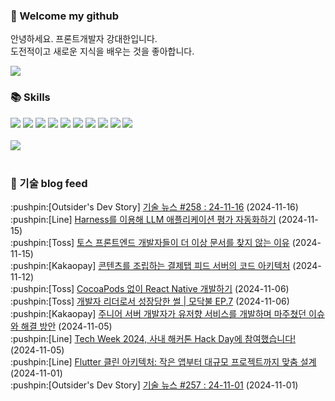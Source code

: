 ### 👋 Welcome my github

안녕하세요. 프론트개발자 강대한입니다.
<br>
도전적이고 새로운 지식을 배우는 것을 좋아합니다.

<!--
![header](https://capsule-render.vercel.app/api?type=Waving&color=auto&height=300&section=header&text=Welcome&fontAlignY=40&desc=KangDaeHan%20github%20&descSize=20&descAlignY=55&animation=fadeIn&fontSize=90)

**KangDaeHan/KangDaeHan** is a ✨ _special_ ✨ repository because its `README.md` (this file) appears on your GitHub profile.

Here are some ideas to get you started:

- 🔭 I’m currently working on ...
- 🌱 I’m currently learning ...
- 👯 I’m looking to collaborate on ...
- 🤔 I’m looking for help with ...
- 💬 Ask me about ...
- 📫 How to reach me: ...
- 😄 Pronouns: ...
- ⚡ Fun fact: ...
-->

<a href="https://twinfamily.github.io" target="_blank"><img src="https://img.shields.io/badge/Blog-121D33?style=flat-square&logo=blogger&logoColor=ffffff"/></a>

### :books: Skills
<a href="#" target="_blank"><img src="https://img.shields.io/badge/React-61DAFB?style=flat-square&logo=react&logoColor=ffffff"/></a>
<a href="#" target="_blank"><img src="https://img.shields.io/badge/Html5-E34F26?style=flat-square&logo=html5&logoColor=ffffff"/></a>
<a href="#" target="_blank"><img src="https://img.shields.io/badge/Javascript-F7DF1E?style=flat-square&logo=javascript&logoColor=ffffff"/></a>
<a href="#" target="_blank"><img src="https://img.shields.io/badge/Cssmodules-000000?style=flat-square&logo=cssmodules&logoColor=ffffff"/></a>
<a href="#" target="_blank"><img src="https://img.shields.io/badge/Node.js-339933?style=flat-square&logo=nodedotjs&logoColor=ffffff"/></a>
<a href="#" target="_blank"><img src="https://img.shields.io/badge/Typescript-3178C6?style=flat-square&logo=typescript&logoColor=ffffff"/></a>
<a href="#" target="_blank"><img src="https://img.shields.io/badge/Git-F05032?style=flat-square&logo=git&logoColor=ffffff"/></a>
<a href="#" target="_blank"><img src="https://img.shields.io/badge/Gitlab-FC6D26?style=flat-square&logo=gitlab&logoColor=ffffff"/></a>
<a href="#" target="_blank"><img src="https://img.shields.io/badge/Webpack-8DD6F9?style=flat-square&logo=webpack&logoColor=ffffff"/></a>
<a href="#" target="_blank"><img src="https://img.shields.io/badge/Vite-646CFF?style=flat-square&logo=vite&logoColor=ffffff"/></a>
<br><br>
<img src="https://github-readme-stats.vercel.app/api/top-langs/?username=KangDaeHan&layout=compact">
<br><br>
### :round_pushpin: 기술 blog feed
<!-- BLOG-POST-LIST:START --><div>:pushpin:[Outsider's Dev Story] <a target="_blank" href="https://blog.outsider.ne.kr/1739">기술 뉴스 #258 : 24-11-16</a> (2024-11-16)</div><div>:pushpin:[Line] <a target="_blank" href="https://techblog.lycorp.co.jp/ko/automating-llm-application-evaluation-with-harness">Harness를 이용해 LLM 애플리케이션 평가 자동화하기</a> (2024-11-15)</div><div>:pushpin:[Toss] <a target="_blank" href="https://toss.tech/article/toss-frontend-ai-docs">토스 프론트엔드 개발자들이 더 이상 문서를 찾지 않는 이유</a> (2024-11-15)</div><div>:pushpin:[Kakaopay] <a target="_blank" href="https://tech.kakaopay.com/post/payment-feed-server/">콘텐츠를 조립하는 결제탭 피드 서버의 코드 아키텍처</a> (2024-11-12)</div><div>:pushpin:[Toss] <a target="_blank" href="https://toss.tech/article/react-native-without-cocoapods">CocoaPods 없이 React Native 개발하기</a> (2024-11-06)</div><div>:pushpin:[Toss] <a target="_blank" href="https://toss.tech/article/firesidechat_frontend_7">개발자 리더로서 성장당한 썰 | 모닥불 EP.7</a> (2024-11-06)</div><div>:pushpin:[Kakaopay] <a target="_blank" href="https://tech.kakaopay.com/post/troubleshooting-logs-as-a-junior-developer/">주니어 서버 개발자가 유저향 서비스를 개발하며 마주쳤던 이슈와 해결 방안</a> (2024-11-05)</div><div>:pushpin:[Line] <a target="_blank" href="https://techblog.lycorp.co.jp/ko/tech-week-2024-hackathon-hack-day-recap">Tech Week 2024, 사내 해커톤 Hack Day에 참여했습니다!</a> (2024-11-05)</div><div>:pushpin:[Line] <a target="_blank" href="https://techblog.lycorp.co.jp/ko/flutter-clean-architecture">Flutter 클린 아키텍처: 작은 앱부터 대규모 프로젝트까지 맞춤 설계</a> (2024-11-01)</div><div>:pushpin:[Outsider's Dev Story] <a target="_blank" href="https://blog.outsider.ne.kr/1738">기술 뉴스 #257 : 24-11-01</a> (2024-11-01)</div><!-- BLOG-POST-LIST:END -->

<!-- ![Anurag's GitHub stats](https://github-readme-stats.vercel.app/api?username=KangDaeHan&show_icons=true&theme=radical) -->
